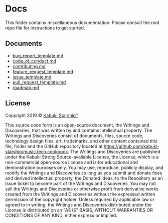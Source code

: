 # Docs

This folder contains miscellaneous documentation. Please consult the root repo [](../) file for instructions to get started.

## Documents

* [bug_report_template.md](./bug_report_template.md)
* [code_of_conduct.md](./code_of_conduct.md)
* [contributing.md](./contributing.md)
* [feature_request_template.md](./feature_request_template.md)
* [issue_template.md](./issue_template.md)
* [pull_request_template.md](./pull_request_template.md)
* [roadmap.md](./roadmap.md)

## License

Copyright 2019 © [Kabuki Starship™](https://kabukistarship.com).

This source code form is an open-source document, the Writings and Discoveries, that was written by and contains intellectual property. The Writings and Discoveries consist of documents, files, source code, technology design files, art, trademarks, and other content contained this file, folder and the GitHub repository located at <https://github.com/kabuki-starship/music.tech.cookbook>. The Writings and Discoveries are published under the Kabuki Strong Source-available License, the License, which is a non-commercial open-source license and is for educational and demonstration purposes only. You may use, reproduce, publicly display, and modify the Writings and Discoveries so long as you submit and donate fixes and derived intellectual property, the Donated Ideas, to the Repository as an Issue ticket to become part of the Writings and Discoveries. You may not sell the Writings and Discoveries or otherwise profit from derivative works created from the Writings and Discoveries without the expressed written permission of the copyright holder. Unless required by applicable law or agreed to in writing, the Writings and Discoveries distributed under the License is distributed on an "AS IS" BASIS, WITHOUT WARRANTIES OR CONDITIONS OF ANY KIND, either express or implied.
